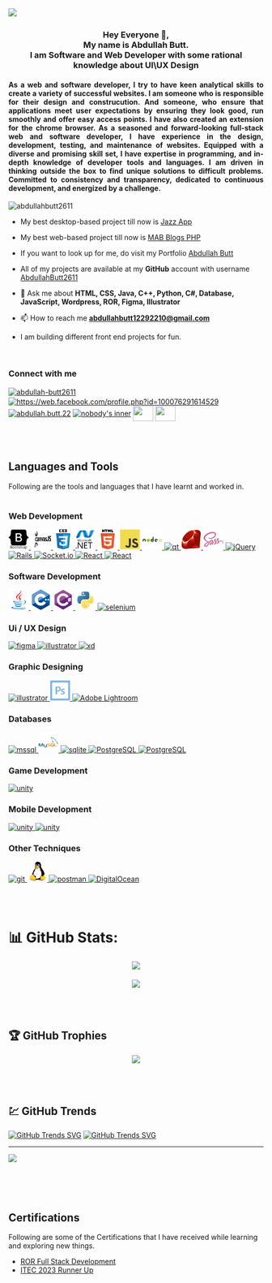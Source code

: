 <img src="MAB Poster.png" />

<h3 align="center">
  Hey Everyone 👋,<br> My name is Abdullah Butt. <br>I am Software and Web Developer with some rational knowledge about UI\UX Design
</h3>

<h4 align="justify">
  As a web and software developer, I try to have keen analytical skills to create a variety of successful websites. I am someone who is responsible for their design     and construcution. And someone, who ensure that applications meet user expectations by ensuring they look good, run smoothly and offer easy access points.
  I have also created an extension for the chrome browser. 
  As a seasoned and forward-looking full-stack web and software developer, I have experience in the design, development, testing, and maintenance of websites. Equipped   with a diverse and promising skill set, I have expertise in programming, and in-depth knowledge of developer tools and languages. I am driven in thinking outside the   box to find unique solutions to difficult problems. Committed to consistency and transparency, dedicated to continuous development, and energized by a challenge.
</h4>

<p align="left"> 
  <img src="https://komarev.com/ghpvc/?username=abdullahbutt2611&label=Profile%20views&color=0e75b6&style=flat" alt="abdullahbutt2611" /> 
</p>


<!-- - Right now, the project I am most concerned about:  <a href = ""><strong></strong></a>   <a href = ""><strong></strong></a> -->


<!-- - I am currently learning <strong>Flutter</strong>   -->


- My best desktop-based project till now is [Jazz App](https://github.com/AbdullahButt2611/Jazz-App)

- My best web-based project till now is [MAB Blogs PHP](https://github.com/AbdullahButt2611/MAB_Blogs_PHP)

- If you want to look up for me, do visit my Portfolio [Abdullah Butt](https://rebrand.ly/MuhammadAbdullahButt_MABCORP)

-  All of my projects are available at my **GitHub** account with username [AbdullahButt2611](https://github.com/AbdullahButt2611)

- 💬 Ask me about **HTML, CSS, Java, C++, Python, C#, Database, JavaScript, Wordpress, ROR, Figma, Illustrator**

- 📫 How to reach me **abdullahbutt12292210@gmail.com**

- I am building different front end projects for fun.
<br>
<h3 align="left">Connect with me</h3>
<p align="left">

<a href="https://linkedin.com/in/abdullah-butt2611" target="blank"><img align="center" src="https://raw.githubusercontent.com/rahuldkjain/github-profile-readme-generator/master/src/images/icons/Social/linked-in-alt.svg" alt="abdullah-butt2611" height="30" width="40" /></a>
<a href="https://fb.com/https://web.facebook.com/profile.php?id=100076291614529" target="blank"><img align="center" src="https://raw.githubusercontent.com/rahuldkjain/github-profile-readme-generator/master/src/images/icons/Social/facebook.svg" alt="https://web.facebook.com/profile.php?id=100076291614529" height="30" width="40" /></a>
<a href="https://instagram.com/abdullah.butt.22" target="blank"><img align="center" src="https://raw.githubusercontent.com/rahuldkjain/github-profile-readme-generator/master/src/images/icons/Social/instagram.svg" alt="abdullah.butt.22" height="30" width="40" /></a>
<a href="https://www.youtube.com/c/nobody's inner" target="blank"><img align="center" src="https://raw.githubusercontent.com/rahuldkjain/github-profile-readme-generator/master/src/images/icons/Social/youtube.svg" alt="nobody's inner" height="30" width="40" /></a>
<a href="https://rebrand.ly/MuhammadAbdullahButt_MABCORP" target="blank"><img align="center" src="https://www.svgrepo.com/show/52293/portfolio.svg" height="30" width="40" /></a>
  <a href="https://rebrand.ly/ProjectDisplayer_MABCORP" target="blank"><img align="center" src="https://www.svgrepo.com/show/25072/list.svg" height="30" width="40" /></a>
</p>
<br><br>


<h2 align="left">Languages and Tools</h2>
Following are the tools and languages that I have learnt and worked in.
<br><br>
<p align="left">


<h3 align="left">Web Development</h3>
<a href="https://getbootstrap.com" target="_blank" rel="noreferrer"> <img src="https://raw.githubusercontent.com/devicons/devicon/master/icons/bootstrap/bootstrap-plain-wordmark.svg" alt="bootstrap" width="40" height="40"/> </a>
 <a href="https://canvasjs.com" target="_blank" rel="noreferrer"> <img src="https://raw.githubusercontent.com/Hardik0307/Hardik0307/master/assets/canvasjs-charts.svg" alt="canvasjs" width="40" height="40"/> </a>
 <a href="https://www.w3schools.com/css/" target="_blank" rel="noreferrer"> <img src="https://raw.githubusercontent.com/devicons/devicon/master/icons/css3/css3-original-wordmark.svg" alt="css3" width="40" height="40"/> </a>
 <a href="https://dotnet.microsoft.com/" target="_blank" rel="noreferrer"> <img src="https://raw.githubusercontent.com/devicons/devicon/master/icons/dot-net/dot-net-original-wordmark.svg" alt="dotnet" width="40" height="40"/> </a> 
 <a href="https://www.w3.org/html/" target="_blank" rel="noreferrer"> <img src="https://raw.githubusercontent.com/devicons/devicon/master/icons/html5/html5-original-wordmark.svg" alt="html5" width="40" height="40"/> </a>
 <a href="https://developer.mozilla.org/en-US/docs/Web/JavaScript" target="_blank" rel="noreferrer"> <img src="https://raw.githubusercontent.com/devicons/devicon/master/icons/javascript/javascript-original.svg" alt="javascript" width="40" height="40"/> </a>
 <a href="https://nodejs.org" target="_blank" rel="noreferrer"> <img src="https://raw.githubusercontent.com/devicons/devicon/master/icons/nodejs/nodejs-original-wordmark.svg" alt="nodejs" width="40" height="40"/> </a>
 <a href="https://www.qt.io/" target="_blank" rel="noreferrer"> <img src="https://upload.wikimedia.org/wikipedia/commons/0/0b/Qt_logo_2016.svg" alt="qt" width="40" height="40"/> </a>
 <a href="https://www.ruby-lang.org/en/" target="_blank" rel="noreferrer"> <img src="https://raw.githubusercontent.com/devicons/devicon/master/icons/ruby/ruby-original.svg" alt="ruby" width="40" height="40"/> </a>
  <a href="https://sass-lang.com" target="_blank" rel="noreferrer"> <img src="https://raw.githubusercontent.com/devicons/devicon/master/icons/sass/sass-original.svg" alt="sass" width="40" height="40"/> </a>
 <a href="" target="_blank" rel="noreferrer"> <img src="https://img.shields.io/badge/jquery-%230769AD.svg?style=flat&logo=jquery&logoColor=white" alt="jQuery" width="100" height="40"/> </a>
 <a href="" target="_blank" rel="noreferrer"> <img src="https://img.shields.io/badge/rails-%23CC0000.svg?style=flat&logo=ruby-on-rails&logoColor=white" alt="Rails" width="100" height="40"/> </a>
 <a href="" target="_blank" rel="noreferrer"> <img src="https://img.shields.io/badge/Socket.io-black?style=flat&logo=socket.io&badgeColor=010101" alt="Socket.io" width="100" height="40"/> </a>
 <a href="https://getbootstrap.com" target="_blank" rel="noreferrer"> <img src="https://cdn.worldvectorlogo.com/logos/react-2.svg" alt="React" width="50" height="50"/> </a>
 <a href="https://www.djangoproject.com/" target="_blank" rel="noreferrer"> <img src="https://cdn.worldvectorlogo.com/logos/django.svg" alt="React" width="50" height="50"/> </a>
 
 
 
 <br>
 <h3 align="left">Software Development</h3>
<a href="https://www.java.com" target="_blank" rel="noreferrer"> <img src="https://raw.githubusercontent.com/devicons/devicon/master/icons/java/java-original.svg" alt="java" width="40" height="40"/> </a>
<a href="https://www.w3schools.com/cpp/" target="_blank" rel="noreferrer"> <img src="https://raw.githubusercontent.com/devicons/devicon/master/icons/cplusplus/cplusplus-original.svg" alt="cplusplus" width="40" height="40"/> </a>
<a href="https://www.w3schools.com/cs/" target="_blank" rel="noreferrer"> <img src="https://raw.githubusercontent.com/devicons/devicon/master/icons/csharp/csharp-original.svg" alt="csharp" width="40" height="40"/> </a>
<a href="https://www.python.org" target="_blank" rel="noreferrer"> <img src="https://raw.githubusercontent.com/devicons/devicon/master/icons/python/python-original.svg" alt="python" width="40" height="40"/> </a>
<a href="https://www.selenium.dev" target="_blank" rel="noreferrer"> <img src="https://raw.githubusercontent.com/detain/svg-logos/780f25886640cef088af994181646db2f6b1a3f8/svg/selenium-logo.svg" alt="selenium" width="40" height="40"/> </a>


<br>
<h3 align="left">Ui / UX Design</h3>
<a href="https://www.figma.com/" target="_blank" rel="noreferrer"> <img src="https://www.vectorlogo.zone/logos/figma/figma-icon.svg" alt="figma" width="40" height="40"/> </a> 
<a href="https://www.adobe.com/in/products/illustrator.html" target="_blank" rel="noreferrer"> <img src="https://www.vectorlogo.zone/logos/adobe_illustrator/adobe_illustrator-icon.svg" alt="illustrator" width="40" height="40"/> </a>
<a href="https://www.adobe.com/products/xd.html" target="_blank" rel="noreferrer"> <img src="https://cdn.worldvectorlogo.com/logos/adobe-xd.svg" alt="xd" width="40" height="40"/> </a> 



<br>
<h3 align="left">Graphic Designing</h3>
<a href="https://www.adobe.com/in/products/illustrator.html" target="_blank" rel="noreferrer"> <img src="https://www.vectorlogo.zone/logos/adobe_illustrator/adobe_illustrator-icon.svg" alt="illustrator" width="40" height="40"/> </a>
<a href="https://www.photoshop.com/en" target="_blank" rel="noreferrer"> <img src="https://raw.githubusercontent.com/devicons/devicon/master/icons/photoshop/photoshop-line.svg" alt="photoshop" width="40" height="40"/> </a>
<a href="https://www.photoshop.com/en" target="_blank" rel="noreferrer"> <img src="https://img.shields.io/badge/Adobe%20Lightroom-31A8FF.svg?style=flat&logo=Adobe%20Lightroom&logoColor=white" alt="Adobe Lightroom" width="150" height="40"/> </a>




<br>
<h3 align="left">Databases</h3>
 <a href="https://www.microsoft.com/en-us/sql-server" target="_blank" rel="noreferrer"> <img src="https://www.svgrepo.com/show/303229/microsoft-sql-server-logo.svg" alt="mssql" width="40" height="40"/> </a>
 <a href="https://www.mysql.com/" target="_blank" rel="noreferrer"> <img src="https://raw.githubusercontent.com/devicons/devicon/master/icons/mysql/mysql-original-wordmark.svg" alt="mysql" width="40" height="40"/> </a>
 <a href="https://www.sqlite.org/" target="_blank" rel="noreferrer"> <img src="https://www.vectorlogo.zone/logos/sqlite/sqlite-icon.svg" alt="sqlite" width="40" height="40"/> </a>
  <a href="https://www.postgresql.org/" target="_blank" rel="noreferrer"> <img src="https://www.vectorlogo.zone/logos/postgresql/postgresql-ar21.svg" alt="PostgreSQL" width="100" height="40"/> </a>
  <a href="https://www.mongodb.com/" target="_blank" rel="noreferrer"> <img src="https://www.vectorlogo.zone/logos/mongodb/mongodb-ar21.svg" alt="PostgreSQL" width="120" height="60"/> </a>



<br>
<h3 align="left">Game Development</h3>
<a href="https://unity.com/" target="_blank" rel="noreferrer"> <img src="https://www.vectorlogo.zone/logos/unity3d/unity3d-icon.svg" alt="unity" width="40" height="40"/> </a>


<br>
<h3 align="left">Mobile Development</h3>
<a href="https://dart.dev/" target="_blank" rel="noreferrer"> <img src="https://www.vectorlogo.zone/logos/dartlang/dartlang-icon.svg" alt="unity" width="40" height="40"/> </a>
<a href="https://flutter.dev/" target="_blank" rel="noreferrer"> <img src="https://www.vectorlogo.zone/logos/flutterio/flutterio-icon.svg" alt="unity" width="40" height="40"/> </a>

<br>
<h3 align="left">Other Techniques</h3>
<a href="https://git-scm.com/" target="_blank" rel="noreferrer"> <img src="https://www.vectorlogo.zone/logos/git-scm/git-scm-icon.svg" alt="git" width="40" height="40"/> </a> 
<a href="https://www.linux.org/" target="_blank" rel="noreferrer"> <img src="https://raw.githubusercontent.com/devicons/devicon/master/icons/linux/linux-original.svg" alt="linux" width="40" height="40"/> </a>
<a href="https://postman.com" target="_blank" rel="noreferrer"> <img src="https://www.vectorlogo.zone/logos/getpostman/getpostman-icon.svg" alt="postman" width="40" height="40"/> </a>
<a href="" target="_blank" rel="noreferrer"> <img src="https://img.shields.io/badge/DigitalOcean-%230167ff.svg?style=flat&logo=digitalOcean&logoColor=white" alt="DigitalOcean" width="50" height="40"/> </a>
</p>


<br><br>

 
# 📊 GitHub Stats:
<p align = "center">
<img src= "https://github-readme-stats.vercel.app/api?username=AbdullahButt2611&theme=dark&hide_border=false&include_all_commits=false&count_private=false">
<br/>
<br>
<img src= "https://github-readme-streak-stats.herokuapp.com/?user=AbdullahButt2611&theme=dark&hide_border=false"></br>


</p>
<br><br>


<h2> 🏆 GitHub Trophies </h2>
<p align = "center">
<img src= "https://github-profile-trophy.vercel.app/?username=AbdullahButt2611&theme=darkhub&no-frame=true&no-bg=true&margin-w=4">
</p>
<br><br>

<h2> 💹 GitHub Trends </h2>

[![GitHub Trends SVG](https://api.githubtrends.io/user/svg/AbdullahButt2611/langs?time_range=one_year&theme=dark)](https://githubtrends.io)
[![GitHub Trends SVG](https://api.githubtrends.io/user/svg/AbdullahButt2611/repos?time_range=one_year&theme=dark)](https://githubtrends.io)


---
[![](https://visitcount.itsvg.in/api?id=AbdullahButt2611&icon=1&color=12)](https://visitcount.itsvg.in)


<br><br><br>
## Certifications

Following are some of the Certifications that I have received while learning and exploring new things.

- [ROR Full Stack Development](https://www.linkedin.com/posts/abdullah-butt2611_the-capacity-to-learn-is-a-gift-the-ability-activity-6982253647678083073-bgEW?utm_source=share&utm_medium=member_desktop)
- [ITEC 2023 Runner Up](https://www.linkedin.com/posts/abdullah-butt2611_team-collaboration-innovation-activity-7070816394526765056-6XOH?utm_source=share&utm_medium=member_desktop)


